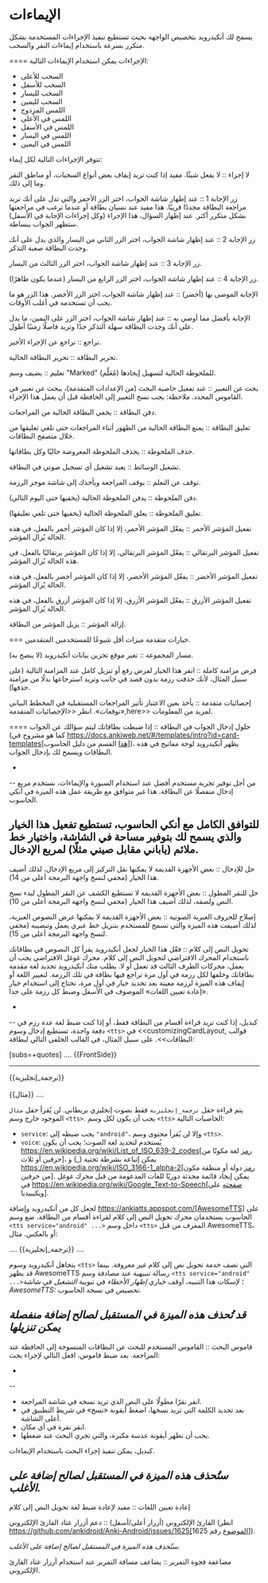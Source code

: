 # الإيماءات
يسمح لك أنكيدرويد بتخصيص الواجهة بحيث تستطيع تنفيذ الإجراءات المستخدمة بشكل متكرر
بسرعة باستخدام إيماءات النقر والسحب.

==== الإجراءات
يمكن استخدام الإيماءات التالية:

 * السحب للأعلى
 * السحب للأسفل
 * السحب لليسار
 * السحب لليمين
 * اللمس المزدوج
 * اللمس في الأعلى
 * اللمس في الأسفل
 * اللمس في اليسار
 * اللمس في اليمين

تتوفر الإجراءات التالية لكل إيماء:

لا إجراء :: لا يفعل شيئًا. مفيد إذا كنت تريد إيقاف بعض أنواع السحبات، أو مناطق النقر وما إلى ذلك.

زر الإجابة 1 :: عند إظهار شاشة الجواب، اختر الزر الأحمر والتي تدل على أنك تريد
مراجعة البطاقة مجددًا قريبًا. هذا مفيد عند نسيان بطاقة أو عندما ترغب في مراجعتها بشكل متكرر أكثر.
عند إظهار السؤال، هذا الإجراء (وكل إجراءات الإجابة في الأسفل) ستظهر الجواب ببساطة.

زر الإجابة 2 :: عند إظهار شاشة الجواب، اختر الزر الثاني من اليسار والذي يدل على أنك
وجدت البطاقة صعبة التذكر.

زر الإجابة 3 :: عند إظهار شاشة الجواب، اختر الزر الثالث من اليسار.

زر الإجابة 4 :: عند إظهار شاشة الجواب، اختر الزر الرابع من اليسار (عندما يكون ظاهرًا).

الإجابة الموصى بها (أخضر) :: عند إظهار شاشة الجواب، اختر الزر الأخضر.
هذا الزر هو ما يجب أن تستخدمه في أغلب الأوقات.

الإجابة بأفضل مما أوصي به :: عند إظهار شاشة الجواب، اختر الزر على اليمين،
ما يدل على أنك وجدت البطاقة سهلة التذكر جدًا وتريد فاصلًا زمنيًا أطول.

تراجع :: تراجع عن الإجراء الأخير.

تحرير البطاقة :: تحرير البطاقة الحالية.

تعليم :: يضيف وسم "Marked" (مُعَلَّم) للملحوظة الحالية لتسهيل إيجادها.

بحث عن التعبير :: عند تفعيل خاصية البحث (من الإعدادات المتقدمة)، يبحث عن تعبير في القاموس المحدد.
ملاحظة: يجب نسخ التعبير إلى الحافظة قبل أن يعمل هذا الإجراء.

دفن البطاقة :: يخفي البطاقة الحالية من المراجعات.

تعليق البطاقة :: يمنع البطاقة الحالية من الظهور أثناء المراجعات حتى تلغي تعليقها من خلال متصفح البطاقات.

حذف الملحوظة :: يحذف الملحوظة المعروضة حاليًا وكل بطاقاتها.

تشغيل الوسائط :: يعيد تشغيل أي تسجيل صوتي في البطاقة.

توقف عن التعلم :: يوقف المراجعة ويأخذك إلى شاشة موجز الرزمة.

دفن الملحوظة :: يدفن الملحوظة الحالية (يخفيها حتى اليوم التالي).

تعليق الملحوظة :: يعلق الملحوظة الحالية (يخفيها حتى تلغي تعليقها).

تفعيل المؤشر الأحمر :: يفعّل المؤشر الأحمر، إلا إذا كان المؤشر أحمر بالفعل، في هذه الحالة يُزال المؤشر.

تفعيل المؤشر البرتقالي :: يفعّل المؤشر البرتقالي، إلا إذا كان المؤشر برتقاليًا بالفعل، في هذه الحالة يُزال المؤشر.

تفعيل المؤشر الأخضر :: يفعّل المؤشر الأخضر، إلا إذا كان المؤشر أخضر بالفعل، في هذه الحالة يُزال المؤشر.

تفعيل المؤشر الأزرق :: يفعّل المؤشر الأزرق، إلا إذا كان المؤشر أزرق بالفعل، في هذه الحالة يُزال المؤشر.

إزالة المؤشر :: يزيل المؤشر من البطاقة.

=== خيارات متقدمة
ميزات أقل شيوعًا للمستخدمين المتقدمين.

مسار المجموعة :: تغير موقع تخزين بيانات أنكيدرويد (لا ينصح به).

فرض مزامنة كاملة ::
انقر هذا الخيار لفرض رفع أو تنزيل كامل عند المزامنة التالية (على سبيل المثال، لأنك حذفت رزمة بدون قصد في جانب
وتريد استرجاعها بدلًا من مزامنة حذفها).

إحصائيات متقدمة ::
يأخذ بعين الاعتبار تأثير المراجعات المستقبلية في المخطط البياني «توقعات».
انظر <<الإحصائيات المتقدمة,here>> لمزيد من المعلومات.

==== حلول
إدخال الجواب في البطاقة ::
إذا ضبطت بطاقاتك ليتم سؤالك عن الجواب (كما هو مشروح في https://docs.ankiweb.net/#/templates/intro?id=card-templates[هذا القسم من دليل الحاسوب])،
يظهر أنكيدرويد لوحة مفاتيح في هذه البطاقات ويسمح لك بإدخال الجواب.

+
--
من أجل توفير تجربة مستخدم أفضل عند استخدام السبورة والإيماءات، نستخدم مربع إدخال منفصلًا
عن البطاقة. هذا غير متوافق مع طريقة عمل هذه الميزة في أنكي الحاسوب.

للتوافق الكامل مع أنكي الحاسوب، تستطيع تفعيل هذا الخيار والذي يسمح لك بتوفير مساحة في الشاشة،
واختيار خط ملائم (ياباني مقابل صيني مثلًا) لمربع الإدخال.
--
حل للإدخال ::
بعض الأجهزة القديمة لا يمكنها نقل التركيز إلى مربع الإدخال، لذلك أضيف هذا الخيار (مخفي لنسخ واجهة البرمجة أعلى من 14).

حل للنقر المطول ::
بعض الأجهزة القديمة لا تستطيع الكشف عن النقر المطول لبدء نسخ النص ولصقه، لذلك أضيف هذا الخيار
(مخفي لنسخ واجهة البرمجة أعلى من 10).

إصلاح للحروف العبرية الصوتية ::
بعض الأجهزة القديمة لا يمكنها عرض النصوص العبرية، لذلك أضيفت هذه الميزة والتي تسمح للمستخدم
بتنزيل خط عبري يعمل وتنصيبه (مخفي لنسخ واجهة البرمجة أعلى من 15).

تحويل النص إلى كلام :: 
فعّل هذا الخيار لجعل أنكيدرويد يقرأ كل النصوص في بطاقاتك باستخدام المحرك الافتراضي لتحويل النص
إلى كلام. محرك غوغل الافتراضي يجب أن يعمل، محركات الطرف الثالث قد تعمل أو لا.
يطلب منك أنكيدرويد تحديد لغة مقدمة بطاقاتك وخلفها لكل رزمة في أول مرة تراجع فيها بطاقة في تلك الرزمة.
لتغيير اللغة أو إيقاف هذه الميزة لرزمة معينة بعد تحديد خيار في أول مرة، تحتاج إلى استخدام
خيار «إعادة تعيين اللغات» الموصوف في الأسفل وضبط كل رزمة على حدا.

+
--
كبديل، إذا كنت تريد قراءة أقسام من البطاقة فقط، أو إذا كنت ضبط لغة عدة رزم في دفعة واحدة،
تستطيع إدخال وسوم `<tts>` في <<customizingCardLayout, قوالب البطاقات>>.
على سبيل المثال، في القالب الخلفي التالي لبطاقة:

[subs=+quotes]
....
{{FrontSide}}

<hr id=answer>

*<tts service="android" voice="en_GB">*{{ترجمة_إنجليزية}}**</tts>**
<br><br>
{{مثال}}
....

يتم قراءة حقل `ترجمة_إنجليزية` فقط بصوت إنجليزي بريطاني. لن يُقرأ حقل `مثال` الموجود
خارج وسم `<tts>`. يجب أن يكون لكل وسم `<tts>` الخاصيات التالية:

 * `service`: يجب ضبطه إلى `"android"`، وإلا لن يُقرأ محتوى وسم `<tts>`.
 * `voice`: يُستخدم لتحديد لغة الصوت؛ يجب أن يكون https://en.wikipedia.org/wiki/List_of_ISO_639-2_codes[رمز لغة مكونًا من حرفين أو ثلاث]، يمكن إتباعه بشرطة تحتية (_) و
https://en.wikipedia.org/wiki/ISO_3166-1_alpha-2[رمز دولة أو منطقة مكون من حرفين].
يمكن إيجاد قائمة محدثة دوريًا للغات المدعومة من قبل محرك غوغل في https://en.wikipedia.org/wiki/Google_Text-to-Speech[صفحته على ويكيبيديا].

لجعل كل من أنكيدرويد وإضافة  https://ankiatts.appspot.com/[AwesomeTTS] على الحاسوب
يستخدمان محرك تحويل النص إلى كلام لقراءة أقسام من البطاقة، ضع وسم `<tts service="android" ...>`
داخل وسم `<tts>` المعرف من قبل AwesomeTTS، أو بالعكس. مثال:

....
<tts service="sapi5js" quality="39" speed="0" voice="Microsoft David Desktop" volume="100" xml="0">
    <tts service="android" voice="en_GB">
        {{ترجمة_إنجليزية}}
    </tts>
</tts>
....

يتجاهل أنكيدرويد وسوم `<tts>` التي تصف خدمة تحويل نص إلى كلام غير معروفة. بينما قد يظهر AwesomeTTS
رسالة تنبيهية عند مصادفة وسم `<tts service="android" ...>`؛ لإسكات هذا التنبيه، أوقف خياري
_إظهار الأخطاء_ في تبويبة _التشغيل_ في شاشة _AwesomeTTS: تخصيص_ في نسخة الحاسوب.

_قد تُحذف هذه الميزة في المستقبل لصالح إضافة منفصلة يمكن تنزيلها_
--

قاموس البحث ::
القاموس المستخدم للبحث عن البطاقات المنسوخة إلى الحافظة عند المراجعة. بعد ضبط قاموس،
افعل التالي لإجراء بحث:

+
--
 * انقر نقرًا مطولًا على النص الذي تريد نسخه في شاشة المراجعة.
 * بعد تحديد الكلمة التي تريد نسخها، اضغط أيقونة «نسخ» في شريط التطبيق في أعلى الشاشة.
 * انقر نقرة في أي مكان.
 * يجب أن تظهر أيقونة عدسة مكبرة، والتي تجري البحث عند ضغطها.

كبديل، يمكن تنفيذ إجراء البحث باستخدام الإيماءات.

_ستُحذف هذه الميزة في المستقبل لصالح إضافة على الأغلب._
--

إعادة تعيين اللغات ::
مفيد لإعادة ضبط لغة تحويل النص إلى كلام

القارئ الإلكتروني (أزرار أعلى/أسفل) ::
دعم أزرار عتاد القارئ الإلكتروني (انظر https://github.com/ankidroid/Anki-Android/issues/1625[الموضوع رقم 1625]).

_ستُحذف هذه الميزة في المستقبل لصالح إضافة على الأغلب._

مضاعفة فجوة التمرير ::
يضاعف مسافة التمرير عند استخدام أزرار عتاد القارئ الإلكتروني.
